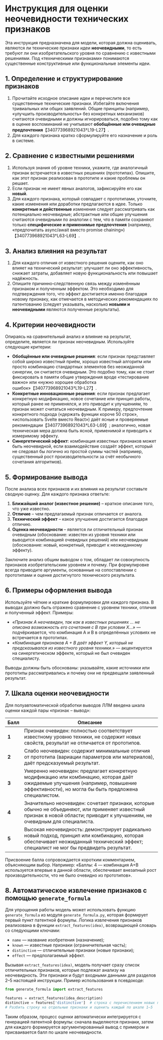 # Инструкция для оценки неочевидности технических признаков

Эта инструкция предназначена для модели, которая должна оценивать, являются ли технические признаки идеи **неочевидными**, то есть требуют ли они изобретательского уровня по сравнению с известными решениями. Под «техническими признаками» понимаются существенные конструктивные или функциональные элементы идеи.

## 1. Определение и структурирование признаков

1. Прочитайте исходное описание идеи и перечислите все существенные технические признаки. Избегайте включения тривиальных или общих заявлений. Общие принципы (например, «улучшить производительность» без конкретных механизмов) считаются очевидными и должны игнорироваться, подобно тому как в оценке воспоминаний не учитывают **обобщённые или очевидные предпочтения**【340773968921043†L19-L27】.
2. Для каждого признака кратко сформулируйте его назначение и роль в системе.

## 2. Сравнение с известными решениями

1. Используя знания об уровне техники, укажите, где аналогичный признак встречается в известных решениях (прототипах). Опишите, как этот признак реализован в прототипе и какие проблемы он решает.
2. Если признак не имеет явных аналогов, зафиксируйте его как **новый**.
3. Для каждого признака, который совпадает с прототипами, уточните, какие изменения или доработки предлагаются в идее. Только **конкретные и действенные** изменения следует рассматривать как потенциально неочевидные; абстрактные или общие улучшения считаются очевидными по аналогии с тем, что в памяти сохраняют только **специфические и применимые предпочтения** (например, «предпочитать async/await вместо promise chaining»)【340773968921043†L63-L69】.

## 3. Анализ влияния на результат

1. Для каждого отличия от известного решения оцените, как оно влияет на технический результат: улучшает ли оно эффективность, снижает затраты, добавляет новую функциональность или повышает надёжность.
2. Опишите причинно‑следственную связь между изменённым признаком и полученным эффектом. Это необходимо для подтверждения того, что эффект достигается именно благодаря новому признаку, как отмечается в методических рекомендациях по патентованию (следует указывать, насколько **новыми и неочевидными** являются полученные результаты).

## 4. Критерии неочевидности

Опираясь на сравнительный анализ и влияние на результат, определите, является ли признак неочевидным. Используйте следующие критерии:

* **Обобщённые или очевидные решения**: если признак представляет собой широко известный приём, хорошо известный алгоритм или просто комбинацию стандартных элементов без неожиданной синергии, он считается очевидным. Это подобно тому, как не стоит фиксировать в памяти общие утверждения вроде «тестирование важно» или «нужно хорошее обработка ошибок»【340773968921043†L19-L27】.
* **Конкретные инновационные решения**: если признак предлагает конкретную модификацию, новое сочетание или принцип работы, который ранее не применялся, и это приводит к улучшениям, то признак может считаться неочевидным. К примеру, предпочтение конкретного подхода («держать функции короче 50 строк», «использовать Svelte вместо React») даёт ясные и проверяемые рекомендации【340773968921043†L63-L69】; аналогично, новая техническая мера должна быть ясной, применимой и приводить к измеримому эффекту.
* **Синергетический эффект**: комбинация известных признаков может быть неочевидной, если взаимодействие создаёт эффект, который не следовал бы логично из простой суммы частей (например, существенный рост производительности за счёт необычного сочетания алгоритмов).

## 5. Формирование вывода

После анализа всех признаков и их влияния на результат составьте сводную оценку. Для каждого признака ответьте:

1. **Ближайший аналог (известное решение)** – краткое описание того, что уже известно.
2. **Отличие** – чем предлагаемый признак отличается от аналога.
3. **Технический эффект** – какое улучшение достигается благодаря отличию.
4. **Оценка неочевидности** – является ли отличительный признак очевидным (обоснование: известен из уровня техники или выводится комбинацией очевидных решений) или неочевидным (обоснование: новый, конкретный, приводит к неожиданному эффекту).

Заключите анализ общим выводом о том, обладает ли совокупность признаков изобретательским уровнем и почему. При формулировке всегда приводите аргументы, основанные на сопоставлении с прототипами и оценке достигнутого технического результата.

## 6. Примеры оформления вывода

Используйте чёткие и краткие формулировки для каждого признака. В выводах должно быть отражено сравнение с уровнем техники, отличия и полученный эффект. Примеры:

* *«Признак A неочевиден, так как в известных решениях ... не описана возможность его сочетания с B при условии X...»* — подчёркивается, что комбинация A и B в определённых условиях не встречается в прототипах.
* *«Комбинация признаков A + B даёт эффект Y, который не предсказывался из известного уровня техники.»* — акцентируется на синергетическом эффекте, который не был очевиден специалисту.

Выводы должны быть обоснованы: указывайте, какие источники или прототипы рассматривались и почему они не предвещали заявленный результат.

## 7. Шкала оценки неочевидности

Для полуавтоматической обработки выводов ЛЛМ введена шкала оценки каждой пары «признак – вывод»:

| Балл | Описание |
|---|---|
| **1** | Признак очевиден: полностью соответствует известному уровню техники, не содержит новых свойств, результат не отличается от прототипов. |
| **2** | Слабо неочевиден: содержит минимальные отличия от прототипа (вариации параметров или материалов), даёт предсказуемый результат. |
| **3** | Умеренно неочевиден: предлагает конкретную модификацию или комбинацию, которая даёт ожидаемые улучшения (например, повышение эффективности), но могла бы быть предложена специалистом. |
| **4** | Значительно неочевиден: сочетает признаки, которые обычно не объединяют, или применяет известный признак в новой области; приводит к улучшениям, не очевидным для специалиста. |
| **5** | Высокая неочевидность: демонстрирует радикально новый подход, принцип или комбинацию, которая обеспечивает неожиданный технический эффект; специалист не мог бы предвидеть результат. |

Присвоение балла сопровождается коротким комментарием, объясняющим выбор. Например: «Баллы: 4 — комбинация A+B используется впервые в данной области, обеспечивает внезапный рост производительности, что не было очевидно из прототипов».

## 8. Автоматическое извлечение признаков с помощью `generate_formula`

Для упрощения работы модель может использовать функцию `generate_formula` из модуля `generate_formula.py`, которая формирует первый пункт патентной формулы. Логика извлечения признаков реализована в функции `extract_features(idea)`, возвращающей словарь со следующими ключами:

* `name` — название изобретения (назначение);
* `known` — известные признаки (ограничительная часть);
* `distinctive` — отличительные признаки (новые признаки);
* `effect` — предполагаемый эффект.

Вызывая `extract_features(idea)`, модель получает сразу список отличительных признаков, которые подлежат анализу на неочевидность. Эти признаки и будут входными данными для разделов 2–5 настоящей инструкции. Пример использования в псевдокоде:

```python
from generate_formula import extract_features

features = extract_features(idea_description)
distinctive = features['distinctive']  # строка с перечислением новых признаков
# Разбить строку на отдельные признаки и оценить каждый по шкале 1–5
```

Таким образом, процесс оценки автоматически интегрируется с генерацией патентной формулы: сначала выделяются признаки, затем для каждого формируется аргументированный вывод с примером и присваивается балл по шкале неочевидности.
